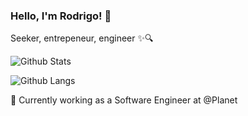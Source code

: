 ### Hello, I'm Rodrigo! 👋

Seeker, entrepeneur, engineer ✨🔍

![Github Stats](https://github-readme-stats.vercel.app/api?username=rodykings&count_private=true&show_icons=true&theme=dark)

![Github Langs](https://github-readme-stats.vercel.app/api/top-langs/?username=rodykings&theme=dark&hide=Jupyter%20Notebook&layout=compact)

📍 Currently working as a Software Engineer at @Planet
